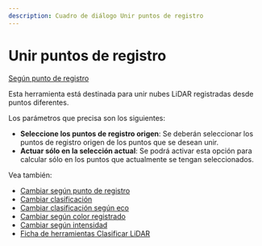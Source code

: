 ```yaml
---
description: Cuadro de diálogo Unir puntos de registro
---
```


# Unir puntos de registro

[Según punto de registro](./)

Esta herramienta está destinada para unir nubes LiDAR registradas desde puntos diferentes.

Los parámetros que precisa son los siguientes:

* **Seleccione los puntos de registro origen**: Se deberán seleccionar los puntos de registro origen de los puntos que se desean unir.
* **Actuar sólo en la selección actual**: Se podrá activar esta opción para calcular sólo en los puntos que actualmente se tengan seleccionados.

Vea también:

* [Cambiar según punto de registro](untitled-62.md)
* [Cambiar clasificación](../untitled-316/untitled-59.md)
* [Cambiar clasificación según eco](../untitled-318/untitled-58.md)
* [Cambiar según color registrado](../untitled-317/untitled-60.md)
* [Cambiar según intensidad](../untitled-319/untitled-61.md)
* [Ficha de herramientas Clasificar LiDAR](../../fichas-de-herramientas/untitled-245.md)

